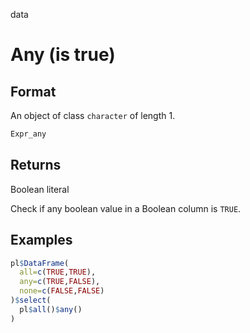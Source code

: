 data

# Any (is true)

## Format

An object of class `character` of length 1.

```r
Expr_any
```

## Returns

Boolean literal

Check if any boolean value in a Boolean column is `TRUE`.

## Examples

```r
pl$DataFrame(
  all=c(TRUE,TRUE),
  any=c(TRUE,FALSE),
  none=c(FALSE,FALSE)
)$select(
  pl$all()$any()
)
```